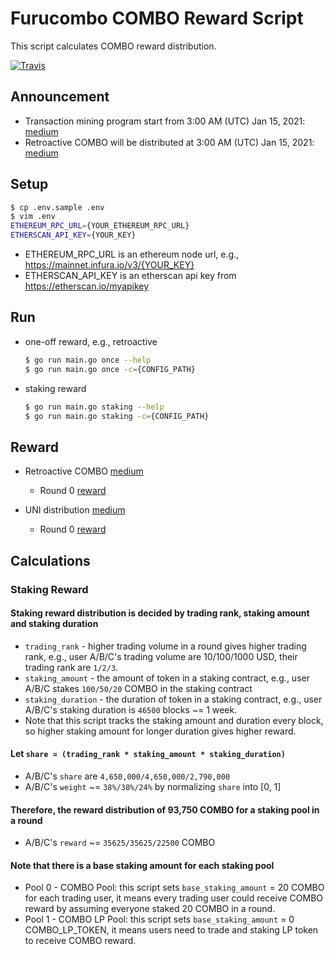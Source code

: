 # Furucombo COMBO Reward Script

This script calculates COMBO reward distribution.

[![Travis](https://travis-ci.com/dinngodev/furucombo-reward-scripts.svg?branch=master)](https://travis-ci.com/dinngodev/furucombo-reward-scripts)

## Announcement
* Transaction mining program start from 3:00 AM (UTC) Jan 15, 2021: [medium](https://medium.com/furucombo/announcing-furucombo-transaction-mining-program-33381f393230)
* Retroactive COMBO will be distributed at 3:00 AM (UTC) Jan 15, 2021: [medium](https://medium.com/furucombo/first-furucombo-grant-7b1e48175c99)

## Setup

```sh
$ cp .env.sample .env
$ vim .env
ETHEREUM_RPC_URL={YOUR_ETHEREUM_RPC_URL}
ETHERSCAN_API_KEY={YOUR_KEY}
```

* ETHEREUM_RPC_URL is an ethereum node url, e.g., <https://mainnet.infura.io/v3/{YOUR_KEY}>
* ETHERSCAN_API_KEY is an etherscan api key from <https://etherscan.io/myapikey>

## Run

* one-off reward, e.g., retroactive

  ```sh
  $ go run main.go once --help
  $ go run main.go once -c={CONFIG_PATH}
  ```

* staking reward

  ```sh
  $ go run main.go staking --help
  $ go run main.go staking -c={CONFIG_PATH}
  ```

## Reward

* Retroactive COMBO [medium](https://medium.com/furucombo/first-furucombo-grant-7b1e48175c99)
  * Round 0 [reward](/rewards/retroactive/0/rewards.json)

* UNI distribution [medium](https://medium.com/furucombo/uni-decision-has-been-made-distribution-to-community-253a51e742dc)
  * Round 0 [reward](/rewards/uni_distribution/0/rewards.json)

## Calculations

### Staking Reward

#### Staking reward distribution is decided by trading rank, staking amount and staking duration

* `trading_rank` - higher trading volume in a round gives higher trading rank, e.g., user A/B/C's trading volume are 10/100/1000 USD, their trading rank are `1/2/3`.
* `staking_amount` - the amount of token in a staking contract, e.g., user A/B/C stakes `100/50/20` COMBO in the staking contract
* `staking_duration` - the duration of token in a staking contract, e.g., user A/B/C's staking duration is `46500` blocks ~= 1 week.
* Note that this script tracks the staking amount and duration every block, so higher staking amount for longer duration gives higher reward.

#### Let `share = (trading_rank * staking_amount * staking_duration)`

* A/B/C's `share` are `4,650,000/4,650,000/2,790,000`
* A/B/C's `weight` ~= `38%/38%/24%` by normalizing `share` into [0, 1]

#### Therefore, the reward distribution of 93,750 COMBO for a staking pool in a round

* A/B/C's `reward` ~= `35625/35625/22500` COMBO

#### Note that there is a base staking amount for each staking pool
* Pool 0 - COMBO Pool: this script sets `base_staking_amount` = 20 COMBO for each trading user, it means every trading user could receive COMBO reward by assuming everyone staked 20 COMBO in a round.
* Pool 1 - COMBO LP Pool: this script sets `base_staking_amount` = 0 COMBO_LP_TOKEN, it means users need to trade and staking LP token to receive COMBO reward.
